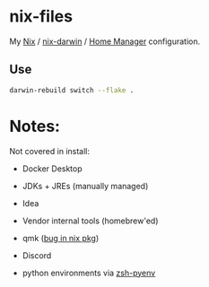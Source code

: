 # nix-files

My [Nix](https://nixos.org/download.html) / [nix-darwin](https://github.com/LnL7/nix-darwin) / [Home Manager](https://github.com/LnL7/nix-darwin) configuration.

## Use

```sh
darwin-rebuild switch --flake .
```

# Notes:

Not covered in install:

* Docker Desktop
* JDKs + JREs (manually managed)
* Idea
* Vendor internal tools (homebrew'ed)
* qmk ([bug in nix pkg](https://discourse.nixos.org/t/what-is-the-difference-between-aarch64-apple-darwin-and-aarch64-darwin-and-why-are-they-incompatible/27568))
* Discord

* python environments via [zsh-pyenv](https://github.com/mattberther/zsh-pyenv) 
